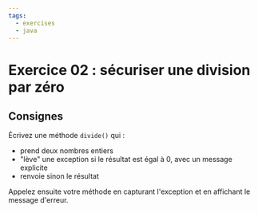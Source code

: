 ```yaml
---
tags:
  - exercises
  - java
---
```


# Exercice 02 : sécuriser une division par zéro

## Consignes

Écrivez une méthode `divide()` qui :
- prend deux nombres entiers
- "lève" une exception si le résultat est égal à 0, avec un message explicite
- renvoie sinon le résultat

Appelez ensuite votre méthode en capturant l'exception et en affichant le message d'erreur.
